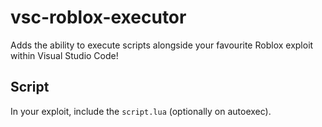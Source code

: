 # vsc-roblox-executor

Adds the ability to execute scripts alongside your favourite Roblox exploit within Visual Studio Code!

## Script

In your exploit, include the `script.lua` (optionally on autoexec).
